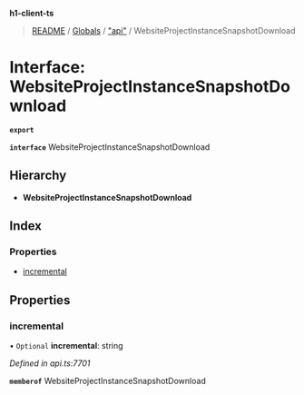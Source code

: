 **h1-client-ts**

> [README](../README.md) / [Globals](../globals.md) / ["api"](../modules/_api_.md) / WebsiteProjectInstanceSnapshotDownload

# Interface: WebsiteProjectInstanceSnapshotDownload

**`export`** 

**`interface`** WebsiteProjectInstanceSnapshotDownload

## Hierarchy

* **WebsiteProjectInstanceSnapshotDownload**

## Index

### Properties

* [incremental](_api_.websiteprojectinstancesnapshotdownload.md#incremental)

## Properties

### incremental

• `Optional` **incremental**: string

*Defined in api.ts:7701*

**`memberof`** WebsiteProjectInstanceSnapshotDownload
